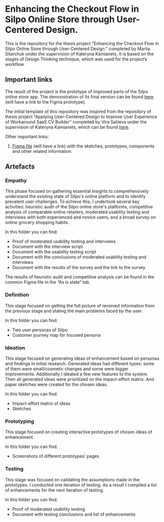 # Enhancing the Checkout Flow in Silpo Online Store through User-Centered Design.

This is the repository for the thesis project "Enhancing the Checkout Flow in Silpo Online Store through User-Centered Design." completed by Mariia Sitarchuk under the supervision of Kateryna Kamianets.
It is based on the stages of Design Thinking technique, which was used for the project’s workflow.

## Important links

The result of the project is the prototype of improved parts of the Silpo online store app. The demonstration of its final version can be found [here](___) (will have a link to the Figma prototype).

The initial template of this repository was inspired from the repository of thesis project "Applying User-Centered Design to Improve User Experience of Workaround SaaS CV Builder" completed by Vira Saliieva under the supervision of Kateryna Kamianets, which can be found [here](https://github.com/vsaliievaa/Workaround-UX-improvements/tree/main).

Other important links:

1. [Figma file](___) (will have a link) with the sketches, prototypes, components and other related information.



## Artefacts

### Empathy
This phase focused on gathering essential insights to comprehensively understand the existing state of Silpo's online platform and to identify prevalent user challenges. To achieve this, I undertook several key activities: heuristic audit of the Silpo online store's platforms, competitive analysis of comparable online retailers, moderated usability testing and interviews with both experienced and novice users, and a broad survey on online grocery shopping habits. 

In this folder you can find:
* Proof of moderated usability testing and interviews
* Document with the interview script
* Document with the usability testing script
* Document with the conclusions of moderated usability testing and interviews
* Document with the results of the survey and the link to the survey

The results of heuristic audit and competitive analysis can be found in the common Figma file in the “As is state” tab.


### Definition

This stage focused on getting the full picture of received information from the previous stage and stating the main problems faced by the user.

In this folder you can find:
* Two user personas of Silpo
* Customer journey map for focused persona


### Ideation

This stage focused on generating ideas of enhancement based on personas and findings in initial research. Generated ideas had different types: some of them were small/cosmetic changes and some were bigger improvements. Additionally I ideated a few new features to the system. Then all generated ideas were prioritized on the impact-effort matrix. And paper sketches were created for the chosen ideas.

In this folder you can find:
* Impact-effort matrix of ideas
* Sketches


### Prototyping

This stage focused on creating interactive prototypes of chosen ideas of enhancement.

In this folder you can find:
* Screenshots of different prototypes’ pages


### Testing

This stage was focused on validating the assumptions made in the prototypes. I conducted one iteration of testing. As a result I compiled a list of enhancements for the next iteration of testing.

In this folder you can find:
* Proof of moderated usability testing
* Document with testing conclusions and list of enhancements

